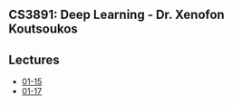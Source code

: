 ## CS3891: Deep Learning - Dr. Xenofon Koutsoukos

## Lectures
- [01-15](./lectures/01-15)
- [01-17](./lectures/01-17)


